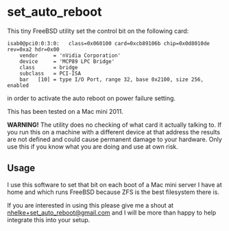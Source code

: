 set_auto_reboot
===============

This tiny FreeBSD utility set the control bit on the following card:

	isab0@pci0:0:3:0:	class=0x060100 card=0xcb89106b chip=0x0d8010de rev=0xa2 hdr=0x00
	    vendor     = 'nVidia Corporation'
	    device     = 'MCP89 LPC Bridge'
	    class      = bridge
	    subclass   = PCI-ISA
	    bar   [10] = type I/O Port, range 32, base 0x2100, size 256, enabled

in order to activate the auto reboot on power failure setting.

This has been tested on a Mac mini 2011.

**WARNING!** The utility does no checking of what card it actually talking to. If you run this on a machine with a different device at that address the results are not defined and could cause permanent damage to your hardware. Only use this if you know what you are doing and use at own risk.

Usage
-----

I use this software to set that bit on each boot of a Mac mini server I have at home and which runs FreeBSD because ZFS is the best filesystem there is.

If you are interested in using this please give me a shout at nhelke+set_auto_reboot@gmail.com and I will be more than happy to help integrate this into your setup.
